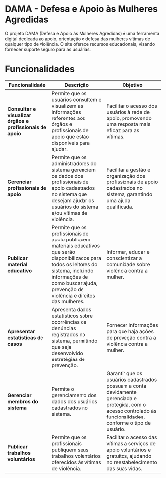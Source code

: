 # DAMA - Defesa e Apoio às Mulheres Agredidas

O projeto DAMA (Defesa e Apoio às Mulheres Agredidas) é uma ferramenta digital dedicada ao apoio, orientação e defesa das mulheres vítimas de qualquer tipo de violência. O site oferece recursos educacionais, visando fornecer suporte seguro para as usuárias.

# Funcionalidades 
| Funcionalidade         | Descrição                                                                 | Objetivo                                                                 |
|-----------------------------|---------------------------------------------------------------------------|--------------------------------------------------------------------------|
| **Consultar e visualizar órgãos e profissionais de apoio**   | Permite que os usuários consultem e visualizem as informações referentes aos órgãos e profissionais de apoio que estão disponíveis para ajudar. | Facilitar o acesso dos usuários à rede de apoio, promovendo uma resposta mais eficaz para as vítimas. |
| **Gerenciar profissionais de apoio** | Permite que os administradores do sistema gerenciem os dados dos profissionais de apoio cadastrados no sistema que desejam ajudar os usuários do sistema e/ou vítimas de violência. | Facilitar a gestão e organização dos profissionais de apoio cadastrados no sistema, garantindo uma ajuda qualificada.           |
| **Publicar material educativo**      | Permite que os profissionais de apoio publiquem materiais educativos que serão disponibilizados para todos os leitores do sistema, incluindo informações de como buscar ajuda, prevenção de violência e direitos das mulheres. | Informar, educar e conscientizar a comunidade sobre violência contra a mulher.  |
| **Apresentar estatísticas de casos** | Apresenta dados estatísticos sobre ocorrências de denúncias registrados no sistema, permitindo que seja desenvolvido estratégias de prevenção. | Fornecer informações para que haja ações de preveção contra a violência contra a  mulher. |
| **Gerenciar membros do sistema** | Permite o gerenciamento dos dados dos usuários cadastrados no sistema. | Garantir que os usuários cadastrados possuam a conta devidamente gerenciada e protegida, com o acesso controlado às funcionalidades, conforme o tipo de usuário. |
| **Publicar trabalhos voluntários** | Permite que os profissionais publiquem seus trabalhos voluntários oferecidos às vítimas de violência. | Facilitar o acesso das vítimas a serviços de apoio voluntários e gratuitos, ajudando no reestabelecimento das suas vidas. |